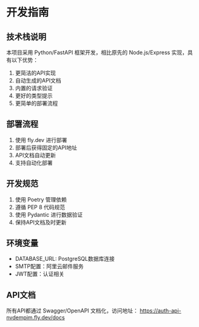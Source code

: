 # 开发指南

## 技术栈说明
本项目采用 Python/FastAPI 框架开发，相比原先的 Node.js/Express 实现，具有以下优势：

1. 更简洁的API实现
2. 自动生成的API文档
3. 内置的请求验证
4. 更好的类型提示
5. 更简单的部署流程

## 部署流程
1. 使用 fly.dev 进行部署
2. 部署后获得固定的API地址
3. API文档自动更新
4. 支持自动化部署

## 开发规范
1. 使用 Poetry 管理依赖
2. 遵循 PEP 8 代码规范
3. 使用 Pydantic 进行数据验证
4. 保持API文档及时更新

## 环境变量
- DATABASE_URL: PostgreSQL数据库连接
- SMTP配置：阿里云邮件服务
- JWT配置：认证相关

## API文档
所有API都通过 Swagger/OpenAPI 文档化，访问地址：
https://auth-api-nvdempim.fly.dev/docs
